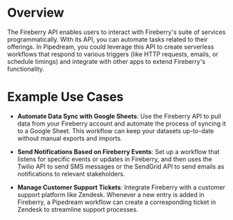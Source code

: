 # Overview

The Fireberry API enables users to interact with Fireberry's suite of services programmatically. With its API, you can automate tasks related to their offerings. In Pipedream, you could leverage this API to create serverless workflows that respond to various triggers (like HTTP requests, emails, or schedule timings) and integrate with other apps to extend Fireberry's functionality.

# Example Use Cases

- **Automate Data Sync with Google Sheets**: Use the Fireberry API to pull data from your Fireberry account and automate the process of syncing it to a Google Sheet. This workflow can keep your datasets up-to-date without manual exports and imports.

- **Send Notifications Based on Fireberry Events**: Set up a workflow that listens for specific events or updates in Fireberry, and then uses the Twilio API to send SMS messages or the SendGrid API to send emails as notifications to relevant stakeholders.

- **Manage Customer Support Tickets**: Integrate Fireberry with a customer support platform like Zendesk. Whenever a new entry is added in Fireberry, a Pipedream workflow can create a corresponding ticket in Zendesk to streamline support processes.
